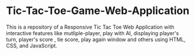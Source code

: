 # Tic-Tac-Toe-Game-Web-Application
This is a repository of a Responsive Tic Tac Toe Web Application with interactive features like mutliple-player, play with AI, displaying player's turn, player's score , tie score, play again window and others using HTML, CSS, and JavaScript.
